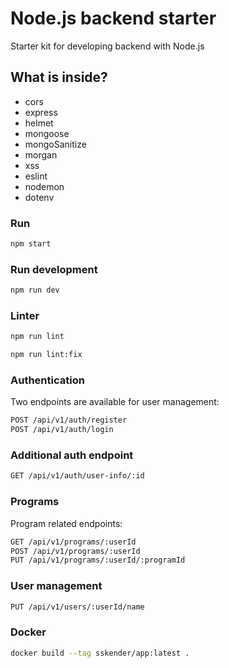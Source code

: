# Node.js backend starter

Starter kit for developing backend with Node.js

## What is inside?

- cors
- express
- helmet
- mongoose
- mongoSanitize
- morgan
- xss
- eslint
- nodemon
- dotenv

### Run

```bash
npm start
```

### Run development

```bash
npm run dev
```

### Linter

```bash
npm run lint
```

```bash
npm run lint:fix
```

### Authentication

Two endpoints are available for user management:

```bash
POST /api/v1/auth/register
POST /api/v1/auth/login
```

### Additional auth endpoint

```bash
GET /api/v1/auth/user-info/:id
```

### Programs

Program related endpoints:

```bash
GET /api/v1/programs/:userId
POST /api/v1/programs/:userId
PUT /api/v1/programs/:userId/:programId
```

### User management

```bash
PUT /api/v1/users/:userId/name
```

### Docker

```bash
docker build --tag sskender/app:latest .
```
